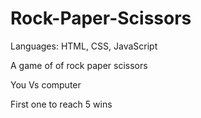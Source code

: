 # Rock-Paper-Scissors

Languages: HTML, CSS, JavaScript

A game of of rock paper scissors 

You Vs computer

First one to reach 5 wins